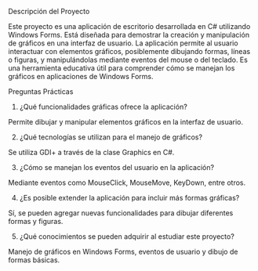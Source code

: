 Descripción del Proyecto

Este proyecto es una aplicación de escritorio desarrollada en C# utilizando Windows Forms. Está diseñada para demostrar la creación y manipulación de gráficos en una interfaz de usuario. La aplicación permite al usuario interactuar con elementos gráficos, posiblemente dibujando formas, líneas o figuras, y manipulándolas mediante eventos del mouse o del teclado. Es una herramienta educativa útil para comprender cómo se manejan los gráficos en aplicaciones de Windows Forms.

Preguntas Prácticas

1. ¿Qué funcionalidades gráficas ofrece la aplicación?

Permite dibujar y manipular elementos gráficos en la interfaz de usuario.

2. ¿Qué tecnologías se utilizan para el manejo de gráficos?

Se utiliza GDI+ a través de la clase Graphics en C#.

3. ¿Cómo se manejan los eventos del usuario en la aplicación?

Mediante eventos como MouseClick, MouseMove, KeyDown, entre otros.

4. ¿Es posible extender la aplicación para incluir más formas gráficas?

Sí, se pueden agregar nuevas funcionalidades para dibujar diferentes formas y figuras.

5. ¿Qué conocimientos se pueden adquirir al estudiar este proyecto?

Manejo de gráficos en Windows Forms, eventos de usuario y dibujo de formas básicas.
